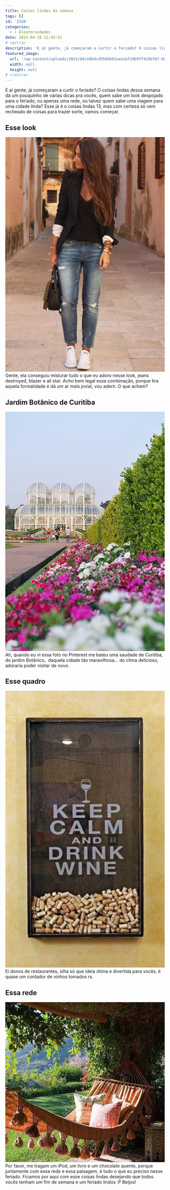 ```yaml
---
title: Coisas lindas da semana
tags: []
id: '2328'
categories:
  - - Aleatoriedades
date: 2015-04-18 12:43:53
# <extra>
description: 'E aí gente, já começaram a curtir o feriado? O coisas lindas dessa semana dá um pouquinho de várias dicas pra vocês, quem sabe um look despojado para o feriado, ou apenas uma rede, ou talvez quem sabe uma viagem para uma cidade linda? Esse já é o coisas lindas 13, mas com certeza só vem recheado de coisas para trazer sorte, vamos começar. Esse look Gente, ela conseguiu misturar tudo o que eu adoro nesse look, jeans destroyed, blazer e all star. Acho bem legal essa combinação, porque tira aquela formalidade e dá um ar mais jovial, vou aderir. O que acham? Jardim Botânico de Curitiba Ah, quando eu vi essa foto no Pinterest me bateu uma saudade de Curitiba, do jardim Botânico,  daquela cidade tão maravilhosa&#8230; do clima delicioso, adoraria poder visitar de novo. Esse quadro Ei donos &hellip;'
featured_image: 
  url: '/wp-content/uploads/2015/04/e0bdcd55bbb81eee1bf19b9ff429b767-698x1024.jpg'
  width: null
  height: null
# </extra>
---
```


E aí gente, já começaram a curtir o feriado? O coisas lindas dessa semana dá um pouquinho de várias dicas pra vocês, quem sabe um look despojado para o feriado, ou apenas uma rede, ou talvez quem sabe uma viagem para uma cidade linda? Esse já é o coisas lindas 13, mas com certeza só vem recheado de coisas para trazer sorte, vamos começar.

## Esse look

[![look despojado: jeans, blazer e tênis ](/wp-content/uploads/2015/04/e0bdcd55bbb81eee1bf19b9ff429b767-698x1024.jpg)](/wp-content/uploads/2015/04/e0bdcd55bbb81eee1bf19b9ff429b767.jpg) Gente, ela conseguiu misturar tudo o que eu adoro nesse look, jeans destroyed, blazer e all star. Acho bem legal essa combinação, porque tira aquela formalidade e dá um ar mais jovial, vou aderir. O que acham?

## Jardim Botânico de Curitiba

[![Jardim botânico de Curitiba](/wp-content/uploads/2015/04/8d581d9ba310af752e32a0944c5a34bc-685x1024.jpg)](/wp-content/uploads/2015/04/8d581d9ba310af752e32a0944c5a34bc.jpg) Ah, quando eu vi essa foto no Pinterest me bateu uma saudade de Curitiba, do jardim Botânico,  daquela cidade tão maravilhosa... do clima delicioso, adoraria poder visitar de novo.

## Esse quadro

[![quadro diferente de rolhas](/wp-content/uploads/2015/04/367848c1e7d7b131c329c17f398de0d1-592x1024.jpg)](/wp-content/uploads/2015/04/367848c1e7d7b131c329c17f398de0d1.jpg) Ei donos de restaurantes, olha só que ideia ótima e divertida para vocês, é quase um contador de vinhos tomados rs.

## Essa rede

[![uma rede e uma bela paisagem ](/wp-content/uploads/2015/04/16d00e64a81003d0c6ca5e81b0b4377c.jpg)](/wp-content/uploads/2015/04/16d00e64a81003d0c6ca5e81b0b4377c.jpg) Por favor, me tragam um iPod, um livro e um chocolate quente, porque juntamente com essa rede e essa paisagem, é tudo o que eu preciso nesse feriado. Ficamos por aqui com esse coisas lindas desejando que todos vocês tenham um fim de semana e um feriado lindos :P Beijos!
